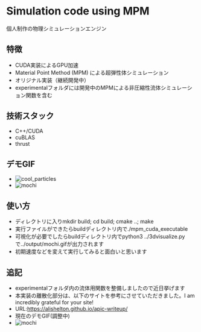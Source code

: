 # Simulation code using MPM

個人制作の物理シミュレーションエンジン

## 特徴
- CUDA実装によるGPU加速
- Material Point Method (MPM) による超弾性体シミュレーション
- オリジナル実装（継続開発中）
- experimentalフォルダには開発中のMPMによる非圧縮性流体シミュレーション関数を含む

## 技術スタック
- C++/CUDA
- cuBLAS
- thrust

## デモGIF
- ![cool_particles](https://github.com/user-attachments/assets/1967f114-ec7c-4aca-ab43-30287ff17d5c)
- ![mochi](https://github.com/user-attachments/assets/68712171-d710-4601-938e-78206ce9beb3)


## 使い方
- ディレクトリに入りmkdir build; cd build; cmake ..; make
- 実行ファイルができたらbuildディレクトリ内で./mpm_cuda_executable
- 可視化が必要でしたらbuildディレクトリ内でpython3 ../3dvisualize.pyで../output/mochi.gifが出力されます
- 初期速度などを変えて実行してみると面白いと思います

## 追記
- experimentalフォルダ内の流体用関数を整備しましたので近日挙げます
- 本実装の離散化部分は、以下のサイトを参考にさせていただきました。I am incredibly grateful for your site!
- URL:https://alishelton.github.io/apic-writeup/
- 現在のデモGIF(調整中)
- ![mochi](https://github.com/user-attachments/assets/0c1067fa-6c7e-4e37-81ea-605a0e91c3c3)

